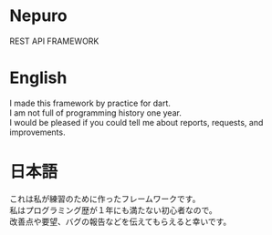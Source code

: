 # Nepuro
REST API FRAMEWORK

# English  
I made this framework by practice for dart.  
I am not full of programming history one year.  
I would be pleased if you could tell me about reports, requests, and improvements.  

# 日本語  
これは私が練習のために作ったフレームワークです。  
私はプログラミング歴が１年にも満たない初心者なので。  
改善点や要望、バグの報告などを伝えてもらえると幸いです。  